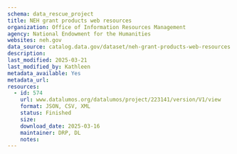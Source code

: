 ```yaml
---
schema: data_rescue_project 
title: NEH grant products web resources
organization: Office of Information Resources Management
agency: National Endowment for the Humanities
websites: neh.gov
data_source: catalog.data.gov/dataset/neh-grant-products-web-resources
description: 
last_modified: 2025-03-21
last_modified_by: Kathleen
metadata_available: Yes
metadata_url: 
resources:
  - id: 574
    url: www.datalumos.org/datalumos/project/223141/version/V1/view
    format: JSON, CSV, XML
    status: Finished
    size: 
    download_date: 2025-03-16
    maintainer: DRP, DL
    notes: 
---
```

